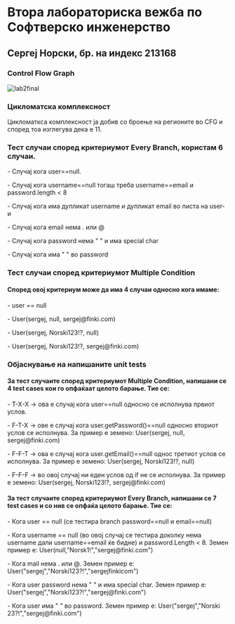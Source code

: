 <h1>Втора лабораториска вежба по Софтверско инженерство</h1>
<h2>Сергеј Норски, бр. на индекс 213168</h2>
<h3>Control Flow Graph</h3>

![lab2final](https://github.com/sergejnorski/SI_2023_lab2_213168/assets/75416368/46405404-ef76-41d6-86bc-2dd527cd0432)


<h3>Цикломатска комплексност</h3>
<p>Цикломаткса комплексност ја добив со броење на регионите во CFG и според тоа изглегува дека е 11.</p>

<h3>Тест случаи според критериумот Every Branch, користам 6 случаи.</h3>
<p>- Случај кога user==null.<br></p>
<p>- Случај кога username==null тогаш треба username==email и password.length < 8 </p>
<p>- Случај кога има дупликат username и дупликат email во листа на user-и</p>
<p>- Случај кога email нема . или @ </p>
<p>- Случај кога password нема " " и има special char</p>
<p>- Случај кога има " " во password</p>

<h3>Тест случаи според критериумот Multiple Condition</h3>
<h4>Според овој критериум може да има 4 случаи односно кога имаме:</h4>
<p>- user == null<br></p>
<p>- User(sergej, null, sergej@finki.com)<br></p>
<p>- User(sergej, Norski123!?, null)<br></p>
<p>- User(sergej, Norski123!?, sergej@finki.com) <br></p>

<h3>Објаснување на напишаните unit tests</h3>
<h4>За тест случаите според критериумот Multiple Condition, напишани се 4 test cases кои го опфаќаат целото барање. Тие се:</h4>
<p>- T-X-X  ->  ова е случај кога user==null односно се исполнува првиот услов.<br></p>
<p>- F-T-X  ->  ове е случај кога user.getPassword()==null односно вториот услов се исполнува. За пример е земено: User(sergej, null, sergej@finki.com)<br></p>
<p>- F-F-T  ->  ова е случај кога user.getEmail()==null однос третиот услов се исполнува. За пример е земено: User(sergej, Norski123!?, null)<br></p>
<p>- F-F-F  ->  во овој случај ни еден услов од if не се исполнува. За пример е земено: User(sergej, Norski123!?, sergej@finki.com)<br></p>
<h4>За тест случаите според критериумот Every Branch, напишани се 7 test cases и со нив се опфаќа целото барање. Тие се:</h4>
<p>- Кога user == null (се тестира branch password==null и email==null)<br></p>
<p>- Кога username == null (во овој случај се тестира доколку нема username дали username==email ќе бидне) и password.Length < 8. Земен пример е: User(null,"Norsk1!","sergej@finki.com")<br></p>
<p>- Кога mail нема . или @. Земен пример е: User("sergej","Norski123?!","sergejfinkicom")<br></p>
<p>- Кога user password нема " " и има special char. Земен пример е: User("sergej","Norski123?!","sergej@finki.com")<br></p>
<p>- Кога user има " " во password. Земен пример е: User("sergej","Norski 23?!","sergej@finki.com")</p>
